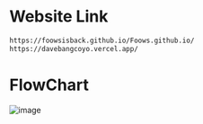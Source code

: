 # Website Link
```sh
https://foowsisback.github.io/Foows.github.io/
https://davebangcoyo.vercel.app/
```
# FlowChart
![image](https://github.com/user-attachments/assets/42c9e122-c22b-41e3-a782-f7bbe80d39a7)

